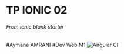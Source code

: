 # TP IONIC 02
###### From _ionic blank starter_
#Aymane AMRANI 
#Dev Web M1
![Angular CI](https://github.com/amrani95/Ionic-tp2/workflows/Angular%20CI/badge.svg)
